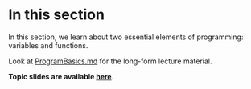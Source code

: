 # In this section

In this section, we learn about two essential elements of programming: variables and functions.

Look at [ProgramBasics.md](https://github.com/mcataford/Learning/blob/master/IntroToPython/2.%20Python%20basics/ProgramBasics.md) for the long-form lecture material.

__Topic slides are available [here](http://tinyurl.com/minicourses-python-2)__.